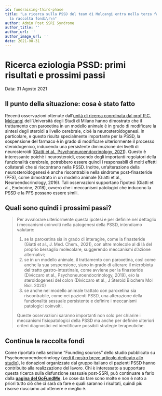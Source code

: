 ```yaml
---
id: fundraising-third-phase
title: "La ricerca sulla PSSD del team di Melcangi entra nella terza fase. Continua
  la raccolta fondi\r\n"
author: Admin Post SSRI Syndrome
author_title: ''
author_url: ''
author_image_url: ''
date: 2021-08-31
---
```


# Ricerca eziologia PSSD: primi risultati e prossimi passi

Data: 31 Agosto 2021

## Il punto della situazione: cosa è stato fatto

Recenti osservazioni ottenute dall’[unità di ricerca coordinata dal prof R.C. Melcangi](http://www.disfeb.unimi.it/ecm/home/ricerca/laboratori-ricerca/laboratorio-di-neuroendocrinologia "Apri in una nuova finestra la pagina del laboratorio di neuroendocrinologia") dell’Università degli Studi di Milano hanno dimostrato che il trattamento con paroxetina in un modello animale è in grado di modificare la sintesi degli steroidi a livello cerebrale, cioè la neurosteroidogenesi. In particolare, e questo risulta specialmente importante per la PSSD, la sospensione del farmaco è in grado di modificare ulteriormente il processo steroidogenico, inducendo una persistente diminuzione dei livelli di neurosteroidi ([Giatti et al., Psychoneuroendocrinology, 2021](https://authors.elsevier.com/c/1dTfu15hUdTGgL "Apri il full text del paper finché disponibile in libero accesso")). Questo è interessante poichè i neurosteroidi, essendo degli importanti regolatori della funzionalità cerebrale, potrebbero essere quindi i responsabili di molti effetti collaterali che si riscontrano nella PSSD. Inoltre, un’alterazione della neurosteroidogenesi è anche riscontrabile nella sindrome post-finasteride (PFS), come dimostrato in un modello animale (Giatti et al., Neuroendocrinology, 2016). Tali osservazioni supportano l’ipotesi (Giatti et al., Endocrine, 2018), ovvero che i meccanismi patologici che inducono la PSSD e la PFS possano essere simili.

## Quali sono quindi i prossimi passi?

> Per avvalorare ulteriormente questa ipotesi e per definire nel dettaglio i meccanismi coinvolti nella patogenesi della PSSD, intendiamo valutare:
> 1) se la paroxetina sia in grado di interagire, come la finasteride (Giatti et al., J. Med. Chem., 2021), con altre molecole al di là del proprio bersaglio molecolare, suggerendo meccanismi d’azione alternativi;
> 2) se in un modello animale, il trattamento con paroxetina, così come anche la sua sospensione, siano in grado di alterare il microbiota del tratto gastro-intestinale, come avviene per la finasteride (Diviccaro et al., Psychoneuroendocrinology, 2019), e/o la steroidogenesi del colon (Diviccaro et al., J Steroid Biochem Mol Biol. 2020)
> 3) se anche nel modello animale trattato con paroxetina sia riscontrabile, come nei pazienti PSSD, una alterazione della funzionalità sessuale persistente e definire i meccanismi patologici coinvolti.
>
> Queste osservazioni saranno importanti non solo per chiarire i meccanismi fisiopatologici della PSSD ma anche per definire ulteriori criteri diagnostici ed identificare possibili strategie terapeutiche.

## Continua la raccolta fondi

Come riportato nella sezione “Founding sources” dello studio pubblicato su Psychoneuroendocrinology ([vedi il nostro breve articolo dedicato allo studio](https://postssrisyndrome.org/completato-il-primo-studio-sulla-sospensione-di-paroxetina-da-parte-delluniversita-di-milano-nel-contesto-della-ricerca-sulleziologia-della-disfunzione-sessuale-post-ssri-pssd/)), le donazioni organizzate dal gruppo italiano di pazienti PSSD hanno contribuito alla realizzazione del lavoro.
Chi è interessato a supportare questa ricerca sulla disfunzione sessuale post-SSRI, può continuare a farlo dalla [**pagina del GoFundMe**](https://www.gofundme.com/f/27l8qmes5c).
Le cose da fare sono molte e non è noto a priori tutto ciò che ci sarà da fare e quali saranno i risultati, quindi più risorse riusciamo ad ottenere e meglio è.
